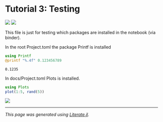 # Tutorial 3: Testing
[![](https://mybinder.org/badge_logo.svg)](https://mybinder.org/v2/gh/bennibolm/Trixi.jl/tutorials?filepath=docs/src/tutorials/notebooks/testing_repository.ipynb)
[![](https://img.shields.io/badge/show-nbviewer-579ACA.svg)](https://nbviewer.jupyter.org/github/bennibolm/Trixi.jl/tree/tutorials/docs/src/tutorials/notebooks/testing_repository.ipynb)

This file is just for testing which packages are installed in the notebook (via binder).

In the root Project.toml the package Printf is installed

```julia
using Printf
@printf "%.4f" 0.123456789
```

```
0.1235
```

In docs/Project.toml Plots is installed.

```julia
using Plots
plot(1:5, rand(5))
```
![](423885516.png)

---

*This page was generated using [Literate.jl](https://github.com/fredrikekre/Literate.jl).*

